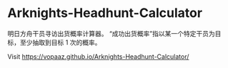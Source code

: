 # Arknights-Headhunt-Calculator

明日方舟干员寻访出货概率计算器。
“成功出货概率”指以某一个特定干员为目标，至少抽取到目标 1 次的概率。

Visit https://vopaaz.github.io/Arknights-Headhunt-Calculator/

